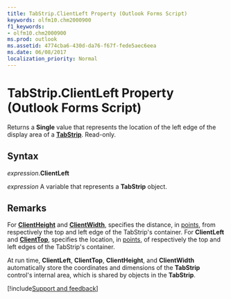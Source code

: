 ```yaml
---
title: TabStrip.ClientLeft Property (Outlook Forms Script)
keywords: olfm10.chm2000900
f1_keywords:
- olfm10.chm2000900
ms.prod: outlook
ms.assetid: 4774cba6-430d-da76-f67f-fede5aec6eea
ms.date: 06/08/2017
localization_priority: Normal
---
```



# TabStrip.ClientLeft Property (Outlook Forms Script)

Returns a  **Single** value that represents the location of the left edge of the display area of a **[TabStrip](Outlook.tabstrip.md)**. Read-only.


## Syntax

_expression_.**ClientLeft**

_expression_ A variable that represents a  **TabStrip** object.


## Remarks

For  **[ClientHeight](Outlook.tabstrip.clientheight.md)** and **[ClientWidth](Outlook.tabstrip.clientwidth.md)**, specifies the distance, in [points](../language/glossary/vbe-glossary.md#point), from respectively the top and left edge of the TabStrip's container. For  **ClientLeft** and **[ClientTop](Outlook.tabstrip.clienttop.md)**, specifies the location, in [points](../language/glossary/vbe-glossary.md#point), of respectively the top and left edges of the TabStrip's container.

At run time,  **ClientLeft**,  **ClientTop**,  **ClientHeight**, and  **ClientWidth** automatically store the coordinates and dimensions of the **TabStrip** control's internal area, which is shared by objects in the **TabStrip**.

[!include[Support and feedback](~/includes/feedback-boilerplate.md)]